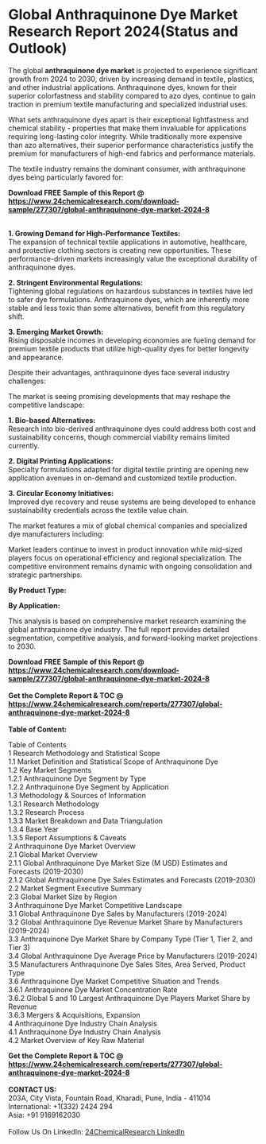 <h1>Global Anthraquinone Dye Market Research Report 2024(Status and Outlook)</h1><p>The global <strong>anthraquinone dye market</strong> is projected to experience significant growth from 2024 to 2030, driven by increasing demand in textile, plastics, and other industrial applications. Anthraquinone dyes, known for their superior colorfastness and stability compared to azo dyes, continue to gain traction in premium textile manufacturing and specialized industrial uses.</p><p>What sets anthraquinone dyes apart is their exceptional lightfastness and chemical stability - properties that make them invaluable for applications requiring long-lasting color integrity. While traditionally more expensive than azo alternatives, their superior performance characteristics justify the premium for manufacturers of high-end fabrics and performance materials.</p><p>The textile industry remains the dominant consumer, with anthraquinone dyes being particularly favored for:</p><div><b>Download FREE Sample of this Report @ 
            <a href="https://www.24chemicalresearch.com/download-sample/277307/global-anthraquinone-dye-market-2024-8">
            https://www.24chemicalresearch.com/download-sample/277307/global-anthraquinone-dye-market-2024-8</a></b></div><br><p><strong>1. Growing Demand for High-Performance Textiles:</strong><br>
The expansion of technical textile applications in automotive, healthcare, and protective clothing sectors is creating new opportunities. These performance-driven markets increasingly value the exceptional durability of anthraquinone dyes.</p><p><strong>2. Stringent Environmental Regulations:</strong><br>
Tightening global regulations on hazardous substances in textiles have led to safer dye formulations. Anthraquinone dyes, which are inherently more stable and less toxic than some alternatives, benefit from this regulatory shift.</p><p><strong>3. Emerging Market Growth:</strong><br>
Rising disposable incomes in developing economies are fueling demand for premium textile products that utilize high-quality dyes for better longevity and appearance.</p><p>Despite their advantages, anthraquinone dyes face several industry challenges:</p><p>The market is seeing promising developments that may reshape the competitive landscape:</p><p><strong>1. Bio-based Alternatives:</strong><br>
Research into bio-derived anthraquinone dyes could address both cost and sustainability concerns, though commercial viability remains limited currently.</p><p><strong>2. Digital Printing Applications:</strong><br>
Specialty formulations adapted for digital textile printing are opening new application avenues in on-demand and customized textile production.</p><p><strong>3. Circular Economy Initiatives:</strong><br>
Improved dye recovery and reuse systems are being developed to enhance sustainability credentials across the textile value chain.</p><p>The market features a mix of global chemical companies and specialized dye manufacturers including:</p><p>Market leaders continue to invest in product innovation while mid-sized players focus on operational efficiency and regional specialization. The competitive environment remains dynamic with ongoing consolidation and strategic partnerships.</p><p><strong>By Product Type:</strong></p><p><strong>By Application:</strong></p><p>This analysis is based on comprehensive market research examining the global anthraquinone dye industry. The full report provides detailed segmentation, competitive analysis, and forward-looking market projections to 2030.</p><div><b>Download FREE Sample of this Report @ 
            <a href="https://www.24chemicalresearch.com/download-sample/277307/global-anthraquinone-dye-market-2024-8">
            https://www.24chemicalresearch.com/download-sample/277307/global-anthraquinone-dye-market-2024-8</a></b></div><br><div><b>Get the Complete Report & TOC @ 
            <a href="https://www.24chemicalresearch.com/reports/277307/global-anthraquinone-dye-market-2024-8">
            https://www.24chemicalresearch.com/reports/277307/global-anthraquinone-dye-market-2024-8</a></b></div><br>
            <b>Table of Content:</b><p>Table of Contents<br />
1 Research Methodology and Statistical Scope<br />
1.1 Market Definition and Statistical Scope of Anthraquinone Dye<br />
1.2 Key Market Segments<br />
1.2.1 Anthraquinone Dye Segment by Type<br />
1.2.2 Anthraquinone Dye Segment by Application<br />
1.3 Methodology & Sources of Information<br />
1.3.1 Research Methodology<br />
1.3.2 Research Process<br />
1.3.3 Market Breakdown and Data Triangulation<br />
1.3.4 Base Year<br />
1.3.5 Report Assumptions & Caveats<br />
2 Anthraquinone Dye Market Overview<br />
2.1 Global Market Overview<br />
2.1.1 Global Anthraquinone Dye Market Size (M USD) Estimates and Forecasts (2019-2030)<br />
2.1.2 Global Anthraquinone Dye Sales Estimates and Forecasts (2019-2030)<br />
2.2 Market Segment Executive Summary<br />
2.3 Global Market Size by Region<br />
3 Anthraquinone Dye Market Competitive Landscape<br />
3.1 Global Anthraquinone Dye Sales by Manufacturers (2019-2024)<br />
3.2 Global Anthraquinone Dye Revenue Market Share by Manufacturers (2019-2024)<br />
3.3 Anthraquinone Dye Market Share by Company Type (Tier 1, Tier 2, and Tier 3)<br />
3.4 Global Anthraquinone Dye Average Price by Manufacturers (2019-2024)<br />
3.5 Manufacturers Anthraquinone Dye Sales Sites, Area Served, Product Type<br />
3.6 Anthraquinone Dye Market Competitive Situation and Trends<br />
3.6.1 Anthraquinone Dye Market Concentration Rate<br />
3.6.2 Global 5 and 10 Largest Anthraquinone Dye Players Market Share by Revenue<br />
3.6.3 Mergers & Acquisitions, Expansion<br />
4 Anthraquinone Dye Industry Chain Analysis<br />
4.1 Anthraquinone Dye Industry Chain Analysis<br />
4.2 Market Overview of Key Raw Material</p><div><b>Get the Complete Report & TOC @ 
            <a href="https://www.24chemicalresearch.com/reports/277307/global-anthraquinone-dye-market-2024-8">
            https://www.24chemicalresearch.com/reports/277307/global-anthraquinone-dye-market-2024-8</a></b></div><br><b>CONTACT US:</b><br>
            203A, City Vista, Fountain Road, Kharadi, Pune, India - 411014<br>
            International: +1(332) 2424 294<br>
            Asia: +91 9169162030 <br><br>
            Follow Us On LinkedIn: <a href="https://www.linkedin.com/company/24chemicalresearch/">24ChemicalResearch LinkedIn</a>